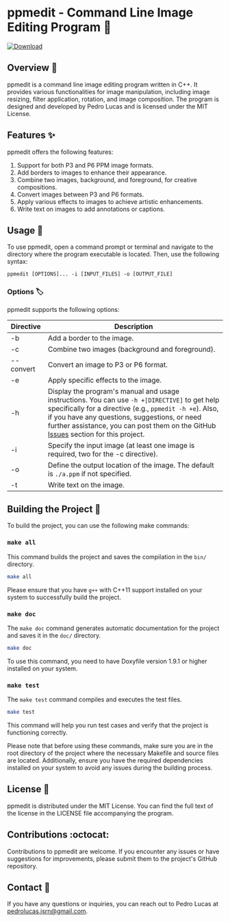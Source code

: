 # ppmedit - Command Line Image Editing Program :art:

[![Download](https://img.shields.io/badge/Download-ppmedit-blue.svg)](https://github.com/PedroLucas63/ppmedit/releases)

## Overview :rocket:
ppmedit is a command line image editing program written in C++. It provides various functionalities for image manipulation, including image resizing, filter application, rotation, and image composition. The program is designed and developed by Pedro Lucas and is licensed under the MIT License.

## Features :sparkles:
ppmedit offers the following features:

1. Support for both P3 and P6 PPM image formats.
2. Add borders to images to enhance their appearance.
3. Combine two images, background, and foreground, for creative compositions.
4. Convert images between P3 and P6 formats.
5. Apply various effects to images to achieve artistic enhancements.
6. Write text on images to add annotations or captions.

## Usage :wrench:
To use ppmedit, open a command prompt or terminal and navigate to the directory where the program executable is located. Then, use the following syntax:

```
ppmedit [OPTIONS]... -i [INPUT_FILES] -o [OUTPUT_FILE]
```

### Options :label:
ppmedit supports the following options:

| Directive       | Description                                        |
|-----------------|----------------------------------------------------|
| -b              | Add a border to the image.                         |
| -c              | Combine two images (background and foreground).   |
| --convert       | Convert an image to P3 or P6 format.              |
| -e              | Apply specific effects to the image.              |
| -h              | Display the program's manual and usage instructions. You can use `-h +[DIRECTIVE]` to get help specifically for a directive (e.g., `ppmedit -h +e`). Also, if you have any questions, suggestions, or need further assistance, you can post them on the GitHub [Issues](https://github.com/dimap-ufrn/processamento-de-imagens---p1-team-1/issues) section for this project. |
| -i              | Specify the input image (at least one image is required, two for the -c directive).|
| -o              | Define the output location of the image. The default is `./a.ppm` if not specified.|
| -t              | Write text on the image.                          |

## Building the Project :hammer:

To build the project, you can use the following make commands:

### `make all`

This command builds the project and saves the compilation in the `bin/` directory.

```bash
make all
```

Please ensure that you have `g++` with C++11 support installed on your system to successfully build the project.

### `make doc`

The `make doc` command generates automatic documentation for the project and saves it in the `doc/` directory.

```bash
make doc
```

To use this command, you need to have Doxyfile version 1.9.1 or higher installed on your system.

### `make test`

The `make test` command compiles and executes the test files.

```bash
make test
```

This command will help you run test cases and verify that the project is functioning correctly.

Please note that before using these commands, make sure you are in the root directory of the project where the necessary Makefile and source files are located. Additionally, ensure you have the required dependencies installed on your system to avoid any issues during the building process.

## License :page_facing_up:
ppmedit is distributed under the MIT License. You can find the full text of the license in the LICENSE file accompanying the program.

## Contributions :octocat:
Contributions to ppmedit are welcome. If you encounter any issues or have suggestions for improvements, please submit them to the project's GitHub repository.

## Contact :email:
If you have any questions or inquiries, you can reach out to Pedro Lucas at pedrolucas.jsrn@gmail.com.
